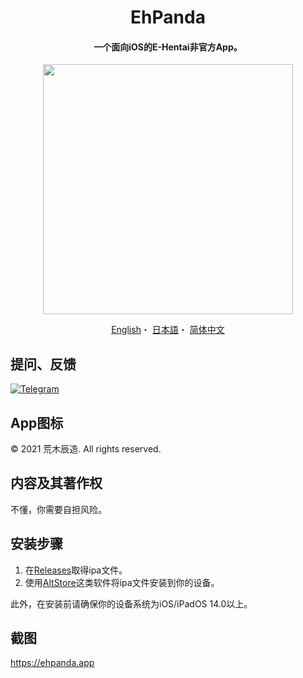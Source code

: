 <h1 align="center">EhPanda</h1>

<h4 align="center">一个面向iOS的E-Hentai非官方App。</h4>

<p align="center">
<img src="https://user-images.githubusercontent.com/31207151/105609404-0acbff00-5de4-11eb-9e88-f3c6e0ba9d44.png" width="400"></img>
</p>

<p align="center">
  <a href="/README.md">English</a>・
  <a href="/README.jpn.md">日本語</a>・
  <a href="/README.chs.md">简体中文</a>
</p>

## 提问、反馈
[![Telegram](https://img.shields.io/badge/chat-Telegram-blue.svg)](https://t.me/ehpanda)

## App图标
© 2021 荒木辰造. All rights reserved.

## 内容及其著作权
不懂，你需要自担风险。

## 安装步骤
1. 在[Releases](https://github.com/arakitatsuzou/EhPanda/releases)取得ipa文件。
2. 使用[AltStore](https://altstore.io)这类软件将ipa文件安装到你的设备。

此外，在安装前请确保你的设备系统为iOS/iPadOS 14.0以上。

## 截图
https://ehpanda.app
